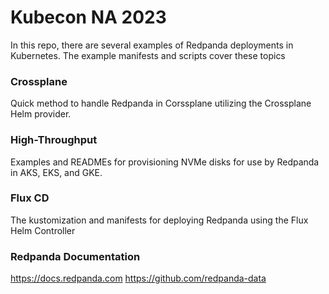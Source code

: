 # Kubecon NA 2023
In this repo, there are several examples of Redpanda deployments in Kubernetes. The example manifests and scripts cover these topics

### Crossplane

Quick method to handle Redpanda in Corssplane utilizing the Crossplane Helm provider.

### High-Throughput

Examples and READMEs for provisioning NVMe disks for use by Redpanda in AKS, EKS, and GKE.

### Flux CD 

The kustomization and manifests for deploying Redpanda using the Flux Helm Controller

### Redpanda Documentation

https://docs.redpanda.com
https://github.com/redpanda-data

